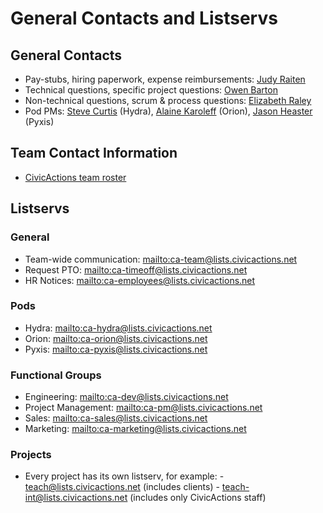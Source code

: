 # General Contacts and Listservs

## General Contacts

* Pay-stubs, hiring paperwork, expense reimbursements: <a href="mailto:judy.raiten@civicactions.com">Judy Raiten</a>
* Technical questions, specific project questions: <a href="mailto:owen.barton@civicactions.com">Owen Barton</a>
* Non-technical questions, scrum & process questions: <a href="mailto:elizabeth.raley@civicactions.com">Elizabeth Raley </a>
* Pod PMs: <a href="mailto:steve.curtis@civicactions.com">Steve Curtis</a> (Hydra), <a href="mailto:alaine.karoleff@civicactions.com">Alaine Karoleff</a> (Orion), <a href="mailto:jason.heaster@civicactions.com">Jason Heaster</a> (Pyxis)

## Team Contact Information

* [CivicActions team roster](https://docs.google.com/spreadsheets/d/1mIuxn1pxwNjD2B9kpWgyT1NlAdlvPSZjGDNFvbi3aFs/edit#gid=0)

## Listservs

### General

* Team-wide communication: <mailto:ca-team@lists.civicactions.net>
* Request PTO: <mailto:ca-timeoff@lists.civicactions.net>
* HR Notices: <mailto:ca-employees@lists.civicactions.net>

### Pods

* Hydra: <mailto:ca-hydra@lists.civicactions.net>
* Orion: <mailto:ca-orion@lists.civicactions.net>
* Pyxis: <mailto:ca-pyxis@lists.civicactions.net>

### Functional Groups

* Engineering: <mailto:ca-dev@lists.civicactions.net>
* Project Management: <mailto:ca-pm@lists.civicactions.net>
* Sales: <mailto:ca-sales@lists.civicactions.net>
* Marketing: <mailto:ca-marketing@lists.civicactions.net>

### Projects

* Every project has its own listserv, for example:
  		\- teach@lists.civicactions.net (includes clients)
  		\- teach-int@lists.civicactions.net (includes only CivicActions staff)
